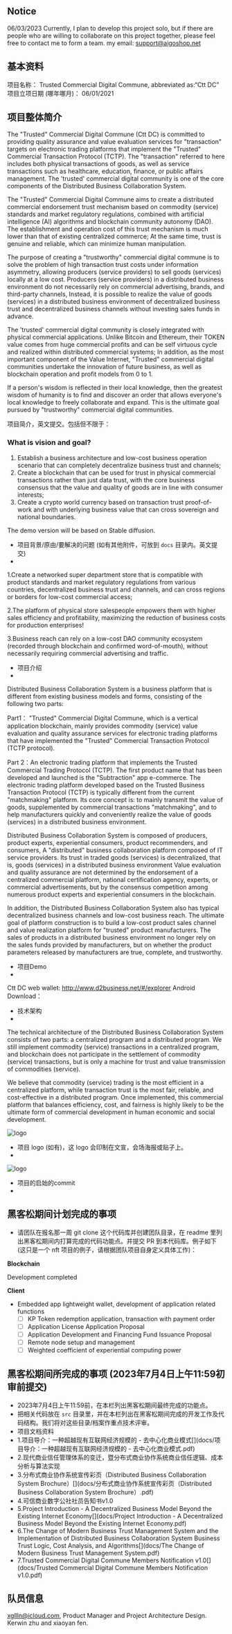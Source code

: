 ## Notice
06/03/2023
Currently, I plan to develop this project solo, but if there are people who are willing to collaborate on this project together, please feel free to contact me to form a team. my email: support@aigoshop.net


## 基本资料

项目名称：
Trusted Commercial Digital Commune, abbreviated as:“Ctt DC”
项目立项日期 (哪年哪月)：
06/01/2021
## 项目整体简介
The "Trusted" Commercial Digital Commune (Ctt DC) is committed to providing quality assurance and value evaluation services for "transaction" targets on electronic trading platforms that implement the "Trusted" Commercial Transaction Protocol (TCTP). The "transaction" referred to here includes both physical transactions of goods, as well as service transactions such as healthcare, education, finance, or public affairs management. The 'trusted' commercial digital community is one of the core components of the Distributed Business Collaboration System.

The "Trusted" Commercial Digital Commune aims to create a distributed commercial endorsement trust mechanism based on commodity (service) standards and market regulatory regulations, combined with artificial intelligence (AI) algorithms and blockchain community autonomy (DAO). The establishment and operation cost of this trust mechanism is much lower than that of existing centralized commerce; At the same time, trust is genuine and reliable, which can minimize human manipulation.

The purpose of creating a "trustworthy" commercial digital commune is to solve the problem of high transaction trust costs under information asymmetry, allowing producers (service providers) to sell goods (services) locally at a low cost. Producers (service providers) in a distributed business environment do not necessarily rely on commercial advertising, brands, and third-party channels, Instead, it is possible to realize the value of goods (services) in a distributed business environment of decentralized business trust and decentralized business channels without investing sales funds in advance.

The 'trusted' commercial digital community is closely integrated with physical commercial applications. Unlike Bitcoin and Ethereum, their TOKEN value comes from huge commercial profits and can be self virtuous cycle and realized within distributed commercial systems; In addition, as the most important component of the Value Internet, "Trusted" commercial digital communities undertake the innovation of future business, as well as blockchain operation and profit models from 0 to 1.

If a person's wisdom is reflected in their local knowledge, then the greatest wisdom of humanity is to find and discover an order that allows everyone's local knowledge to freely collaborate and expand. This is the ultimate goal pursued by "trustworthy" commercial digital communities.

项目简介，英文提交。包括但不限于：
### What is vision and goal?
1. Establish a business architecture and low-cost business operation scenario that can completely decentralize business trust and channels;
2. Create a blockchain that can be used for trust in physical commercial transactions rather than just data trust, with the core business consensus that the value and quality of goods are in line with consumer interests;
3. Create a crypto world currency based on transaction trust proof-of-work and with underlying business value that can cross sovereign and national boundaries.

The demo version will be based on Stable diffusion.

- 项目背景/原由/要解决的问题 (如有其他附件，可放到 `docs` 目录内。英文提交)
- 
1.Create a networked super department store that is compatible with product standards and market regulatory regulations from various countries, decentralized business trust and channels, and can cross regions or borders for low-cost commercial access;

2.The platform of physical store salespeople empowers them with higher sales efficiency and profitability, maximizing the reduction of business costs for production enterprises!

3.Business reach can rely on a low-cost DAO community ecosystem (recorded through blockchain and confirmed word-of-mouth), without necessarily requiring commercial advertising and traffic.

- 项目介绍
- 
Distributed Business Collaboration System is a business platform that is different from existing business models and forms, consisting of the following two parts:

Part1： "Trusted" Commercial Digital Commune, which is a vertical application blockchain, mainly provides commodity (service) value evaluation and quality assurance services for electronic trading platforms that have implemented the "Trusted" Commercial Transaction Protocol (TCTP protocol).

Part 2：An electronic trading platform that implements the Trusted Commercial Trading Protocol (TCTP). The first product name that has been developed and launched is the "Subtraction" app e-commerce. The electronic trading platform developed based on the Trusted Business Transaction Protocol (TCTP) is typically different from the current "matchmaking" platform. Its core concept is: to mainly transmit the value of goods, supplemented by commercial transactions "matchmaking", and to help manufacturers quickly and conveniently realize the value of goods (services) in a distributed business environment.

Distributed Business Collaboration System is composed of producers, product experts, experiential consumers, product recommenders, and consumers, A "distributed" business collaboration platform composed of IT service providers. Its trust in traded goods (services) is decentralized, that is, goods (services) in a distributed business environment Value evaluation and quality assurance are not determined by the endorsement of a centralized commercial platform, national certification agency, experts, or commercial advertisements, but by the consensus competition among numerous product experts and experiential consumers in the blockchain.

In addition, the Distributed Business Collaboration System also has typical decentralized business channels and low-cost business reach. The ultimate goal of platform construction is to build a low-cost product sales channel and value realization platform for "trusted" product manufacturers. The sales of products in a distributed business environment no longer rely on the sales funds provided by manufacturers, but on whether the product parameters released by manufacturers are true, complete, and trustworthy.

- 项目Demo
-
Ctt DC web wallet: http://www.d2business.net/#/explorer
Android Download：[](https://www.aigoshop.net/upload/jianfa_wallet.apk)

- 技术架构
- 
The technical architecture of the Distributed Business Collaboration System consists of two parts: a centralized program and a distributed program. We still implement commodity (service) transactions in a centralized program, and blockchain does not participate in the settlement of commodity (service) transactions, but is only a machine for trust and value transmission of commodities (service).

We believe that commodity (service) trading is the most efficient in a centralized platform, while transaction trust is the most fair, reliable, and cost-effective in a distributed program. Once implemented, this commercial platform that balances efficiency, cost, and fairness is highly likely to be the ultimate form of commercial development in human economic and social development.

![logo](docs/It-tech.png)

- 项目 logo (如有)，这 logo 会印制在文宣，会场海报或贴子上。
- 
![logo](docs/Logo.png)

- 项目的启始的commit
- 

## 黑客松期间计划完成的事项

- 请团队在报名那一周 git clone 这个代码库并创建团队目录，在 readme 里列出黑客松期间内打算完成的代码功能点。并提交 PR 到本代码库。例子如下 (这只是一个 nft 项目的例子，请根据团队项目自身定义具体工作)：

**Blockchain**

Development completed

**Client**

- Embedded app lightweight wallet, development of application related functions
  - [ ] KP Token redemption application, transaction with payment order 
  - [ ] Application License Application Proposal
  - [ ] Application Development and Financing Fund Issuance Proposal
  - [ ] Remote node setup and management
  - [ ] Weighted coefficient of experiential computing power

## 黑客松期间所完成的事项 (2023年7月4日上午11:59初审前提交)

- 2023年7月4日上午11:59前，在本栏列出黑客松期间最终完成的功能点。
- 把相关代码放在 `src` 目录里，并在本栏列出在黑客松期间完成的开发工作及代码结构。我们将对这些目录/档案作重点技术评审。
- 项目文档资料
- 1.项目导介：一种超越现有互联网经济规模的 - 去中心化商业模式[](docs/项目导介：一种超越现有互联网经济规模的 - 去中心化商业模式.pdf)
- 2.现代商业信任管理体系的变迁，暨分布式商业协作系统商业信任逻辑、成本分析与算法实现[](docs/现代商业信任管理体系的变迁，暨分布式商业协作系统商业信任逻辑、成本分析与算法实现.pdf)
- 3.分布式商业协作系统宣传彩页（Distributed Business Collaboration System Brochure）[](docs/分布式商业协作系统宣传彩页（Distributed Business Collaboration System Brochure）.pdf)
- 4.可信商业数字公社社员告知书v1.0[](docs/可信商业数字公社社员告知书v1.0.pdf)
- 5.Project Introduction - A Decentralized Business Model Beyond the Existing Internet Economy[](docs/Project Introduction - A Decentralized Business Model Beyond the Existing Internet Economy.pdf)
- 6.The Change of Modern Business Trust Management System and the Implementation of Distributed Business Collaboration System Business Trust Logic, Cost Analysis, and Algorithms[](docs/The Change of Modern Business Trust Management System.pdf)
- 7.Trusted Commercial Digital Commune Members Notification v1.0[](docs/Trusted Commercial Digital Commune Members Notification v1.0.pdf)

## 队员信息

xgllln@icloud.com, Product Manager and Project Architecture Design. Kerwin zhu and xiaoyan fen. 